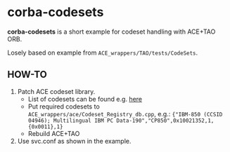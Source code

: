corba-codesets
==============

**corba-codesets** is a short example for codeset handling with ACE+TAO ORB.

Losely based on example from `ACE_wrappers/TAO/tests/CodeSets`.

HOW-TO
------

1. Patch ACE codeset library.
    - List of codesets can be found e.g. [here](https://ftp.gwdg.de/pub/misc/opengroup/code_set_registry/code_set_registry1.2f.txt)
    - Put required codesets to `ACE_wrappers/ace/Codeset_Registry_db.cpp`, e.g.: `{"IBM-850 (CCSID 04946); Multilingual IBM PC Data-190","CP850",0x10021352,1,{0x0011},1}`
    - Rebuild ACE+TAO
1. Use svc.conf as shown in the example.
